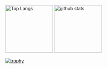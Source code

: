 <p align="left"> 
  <img alt="Top Langs" height="150px" src="https://github-readme-stats.vercel.app/api/top-langs/?username=WGGSH&layout=compact&show_icons=true&theme=tokyonight" />
  <img alt="github stats" height="150px" src="https://github-readme-stats.vercel.app/api?username=WGGSH&theme=tokyonight&show_icons=ture" />
</p>

[![trophy](https://github-profile-trophy.vercel.app/?username=WGGSH&theme=tokyonight&column=7
)](https://github.com/ryo-ma/github-profile-trophy)

